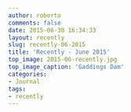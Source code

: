 ```yaml
---
author: roberto
comments: false
date: 2015-06-30 16:34:33
layout: recently
slug: recently-06-2015
title: 'Recently - June 2015'
top_image: 2015-06-recently.jpg
top_image_caption: 'Gaddings Dam'
categories:
- Journal
tags:
- recently
---
```





